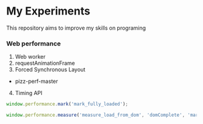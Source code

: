 # My Experiments
This repository aims to improve my skills on programing

### Web performance

1. Web worker
2. requestAnimationFrame
3. Forced Synchronous Layout
  * pizz-perf-master

4. Timing API

```javascript
window.performance.mark('mark_fully_loaded');
```

```javascript
window.performance.measure('measure_load_from_dom', 'domComplete', 'mark_fully_loaded');
```